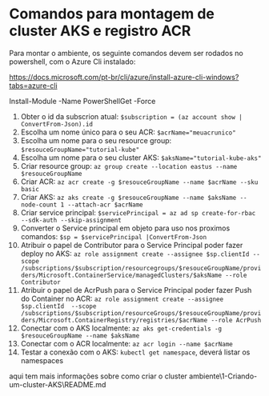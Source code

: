 Comandos para montagem de cluster AKS e registro ACR
====================================================

Para montar o ambiente, os seguinte comandos devem ser rodados no powershell, com o Azure Cli instalado:

https://docs.microsoft.com/pt-br/cli/azure/install-azure-cli-windows?tabs=azure-cli

Install-Module -Name PowerShellGet -Force

1. Obter o id da subscrion atual: ```$subscription = (az account show | ConvertFrom-Json).id```
2. Escolha um nome único para o seu ACR: ```$acrName="meuacrunico"```
3. Escolha um nome para o seu resource group: ```$resouceGroupName="tutorial-kube"```
4. Escolha um nome para o seu cluster AKS: ```$aksName="tutorial-kube-aks"```
5. Criar resource group: ```az group create --location eastus --name $resouceGroupName```
6. Criar ACR: ```az acr create -g $resouceGroupName --name $acrName --sku basic```
7. Criar AKS: ```az aks create -g $resouceGroupName --name $aksName --node-count 1 --attach-acr $acrName```
8. Criar service principal: ```$servicePrincipal = az ad sp create-for-rbac --sdk-auth --skip-assignment```
9. Converter o Service principal em objeto para uso nos proximos comandos: ```$sp = $servicePrincipal |ConvertFrom-Json```
10. Atribuir o papel de Contributor para o Service Principal poder fazer deploy no AKS: ```az role assignment create --assignee $sp.clientId --scope /subscriptions/$subscription/resourcegroups/$resouceGroupName/providers/Microsoft.ContainerService/managedClusters/$aksName --role Contributor```
11. Atribuir o papel de AcrPush para o Service Principal poder fazer Push do Container no ACR:  ```az role assignment create --assignee $sp.clientId  --scope /subscriptions/$subscription/resourceGroups/$resouceGroupName/providers/Microsoft.ContainerRegistry/registries/$acrName --role AcrPush```
12. Conectar com o AKS localmente: ```az aks get-credentials -g $resouceGroupName --name $aksName```
13. Conectar com o ACR localmente: ```az acr login --name $acrName```
14. Testar a conexão com o AKS: ```kubectl get namespace```, deverá listar os namespaces


aqui tem mais informações sobre como criar o cluster 
ambiente\1-Criando-um-cluster-AKS\README.md

